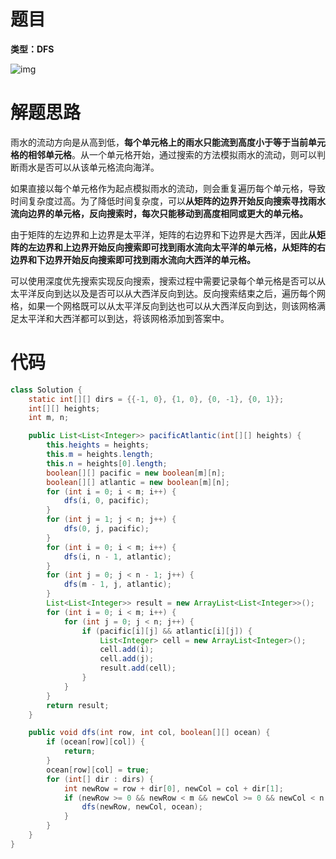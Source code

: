 # 题目

**类型：DFS**

![img](https://cdn.nlark.com/yuque/0/2022/png/2941598/1651234205495-d83e511e-82a3-42fc-a653-672938422f2b.png)



# 解题思路

雨水的流动方向是从高到低，**每个单元格上的雨水只能流到高度小于等于当前单元格的相邻单元格**。从一个单元格开始，通过搜索的方法模拟雨水的流动，则可以判断雨水是否可以从该单元格流向海洋。



如果直接以每个单元格作为起点模拟雨水的流动，则会重复遍历每个单元格，导致时间复杂度过高。为了降低时间复杂度，可以**从矩阵的边界开始反向搜索寻找雨水流向边界的单元格，反向搜索时，每次只能移动到高度相同或更大的单元格。**



由于矩阵的左边界和上边界是太平洋，矩阵的右边界和下边界是大西洋，因此**从矩阵的左边界和上边界开始反向搜索即可找到雨水流向太平洋的单元格，从矩阵的右边界和下边界开始反向搜索即可找到雨水流向大西洋的单元格。**



可以使用深度优先搜索实现反向搜索，搜索过程中需要记录每个单元格是否可以从太平洋反向到达以及是否可以从大西洋反向到达。反向搜索结束之后，遍历每个网格，如果一个网格既可以从太平洋反向到达也可以从大西洋反向到达，则该网格满足太平洋和大西洋都可以到达，将该网格添加到答案中。



# 代码

```java
class Solution {
    static int[][] dirs = {{-1, 0}, {1, 0}, {0, -1}, {0, 1}};
    int[][] heights;
    int m, n;

    public List<List<Integer>> pacificAtlantic(int[][] heights) {
        this.heights = heights;
        this.m = heights.length;
        this.n = heights[0].length;
        boolean[][] pacific = new boolean[m][n];
        boolean[][] atlantic = new boolean[m][n];
        for (int i = 0; i < m; i++) {
            dfs(i, 0, pacific);
        }
        for (int j = 1; j < n; j++) {
            dfs(0, j, pacific);
        }
        for (int i = 0; i < m; i++) {
            dfs(i, n - 1, atlantic);
        }
        for (int j = 0; j < n - 1; j++) {
            dfs(m - 1, j, atlantic);
        }
        List<List<Integer>> result = new ArrayList<List<Integer>>();
        for (int i = 0; i < m; i++) {
            for (int j = 0; j < n; j++) {
                if (pacific[i][j] && atlantic[i][j]) {
                    List<Integer> cell = new ArrayList<Integer>();
                    cell.add(i);
                    cell.add(j);
                    result.add(cell);
                }
            }
        }
        return result;
    }

    public void dfs(int row, int col, boolean[][] ocean) {
        if (ocean[row][col]) {
            return;
        }
        ocean[row][col] = true;
        for (int[] dir : dirs) {
            int newRow = row + dir[0], newCol = col + dir[1];
            if (newRow >= 0 && newRow < m && newCol >= 0 && newCol < n && heights[newRow][newCol] >= heights[row][col]) {
                dfs(newRow, newCol, ocean);
            }
        }
    }
} 
```